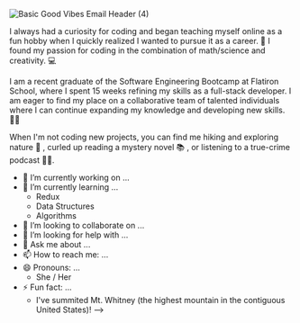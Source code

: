 
![Basic Good Vibes Email Header (4)](https://user-images.githubusercontent.com/86327800/146098392-b6f12234-cc4a-4761-b2f4-31a9cae65b4d.png)



I always had a curiosity for coding and began teaching myself online as a fun hobby when I quickly realized I wanted to pursue it as a career. 🧐 I found my passion for coding in the combination of math/science and creativity. 💻

I am a recent graduate of the Software Engineering Bootcamp at Flatiron School, where I spent 15 weeks refining my skills as a full-stack developer. I am eager to find my place on a collaborative team of talented individuals where I can continue expanding my knowledge and developing new skills. 👩‍💻 

When I'm not coding new projects, you can find me hiking and exploring nature 🥾 , curled up reading a mystery novel 📚 , or listening to a true-crime podcast 🕵️‍♀️.

- 🔭 I’m currently working on ...
- 🌱 I’m currently learning ...
    - Redux
    - Data Structures
    - Algorithms
- 👯 I’m looking to collaborate on ...
- 🤔 I’m looking for help with ...
- 💬 Ask me about ...
- 📫 How to reach me: ...
- 😄 Pronouns: ...
    - She / Her
- ⚡ Fun fact: ...
    - I've summited Mt. Whitney (the highest mountain in the contiguous United States)! 
-->
